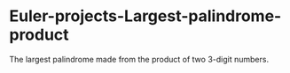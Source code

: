 # Euler-projects-Largest-palindrome-product
The largest palindrome made from the product of two 3-digit numbers.
